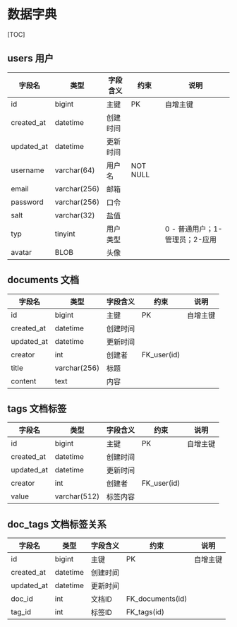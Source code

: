 # 数据字典

[TOC]

## users 用户

| 字段名     | 类型         | 字段含义 | 约束     | 说明                           |
| ---------- | ------------ | -------- | -------- | ------------------------------ |
| id         | bigint       | 主键     | PK       | 自增主键                       |
| created_at | datetime     | 创建时间 |          |                                |
| updated_at | datetime     | 更新时间 |          |                                |
| username   | varchar(64)  | 用户名   | NOT NULL |                                |
| email      | varchar(256) | 邮箱     |          |                                |
| password   | varchar(256) | 口令     |          |                                |
| salt       | varchar(32)  | 盐值     |          |                                |
| typ        | tinyint      | 用户类型 |          | 0 - 普通用户；1-管理员；2-应用 |
| avatar     | BLOB         | 头像     |          |                                |

## documents 文档

| 字段名     | 类型         | 字段含义 | 约束        | 说明     |
| ---------- | ------------ | -------- | ----------- | -------- |
| id         | bigint       | 主键     | PK          | 自增主键 |
| created_at | datetime     | 创建时间 |             |          |
| updated_at | datetime     | 更新时间 |             |          |
| creator    | int          | 创建者   | FK_user(id) |          |
| title      | varchar(256) | 标题     |             |          |
| content    | text         | 内容     |             |          |


## tags 文档标签

| 字段名     | 类型         | 字段含义 | 约束        | 说明     |
| ---------- | ------------ | -------- | ----------- | -------- |
| id         | bigint       | 主键     | PK          | 自增主键 |
| created_at | datetime     | 创建时间 |             |          |
| updated_at | datetime     | 更新时间 |             |          |
| creator    | int          | 创建者   | FK_user(id) |          |
| value      | varchar(512) | 标签内容 |             |          |

## doc_tags 文档标签关系

| 字段名     | 类型     | 字段含义 | 约束             | 说明     |
| ---------- | -------- | -------- | ---------------- | -------- |
| id         | bigint   | 主键     | PK               | 自增主键 |
| created_at | datetime | 创建时间 |                  |          |
| updated_at | datetime | 更新时间 |                  |          |
| doc_id     | int      | 文档ID   | FK_documents(id) |          |
| tag_id     | int      | 标签ID   | FK_tags(id)      |          |

